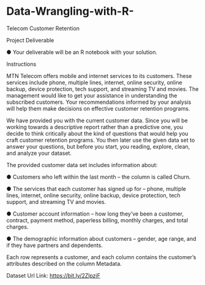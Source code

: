 # Data-Wrangling-with-R-

Telecom Customer Retention

Project Deliverable

● Your deliverable will be an R notebook with your solution.

Instructions

MTN Telecom offers mobile and internet services to its customers. These services
include phone, multiple lines, internet, online security, online backup, device protection,
tech support, and streaming TV and movies. The management would like to get your
assistance in understanding the subscribed customers. Your recommendations informed
by your analysis will help them make decisions on effective customer retention
programs.

We have provided you with the current customer data. Since you will be working towards
a descriptive report rather than a predictive one, you decide to think critically about the
kind of questions that would help you craft customer retention programs. You then later
use the given data set to answer your questions, but before you start, you reading,
explore, clean, and analyze your dataset.

The provided customer data set includes information about:

● Customers who left within the last month – the column is called Churn.

● The services that each customer has signed up for – phone, multiple lines,
internet, online security, online backup, device protection, tech support, and
streaming TV and movies.

● Customer account information – how long they’ve been a customer, contract,
payment method, paperless billing, monthly charges, and total charges.

● The demographic information about customers – gender, age range, and if they
have partners and dependents.

Each row represents a customer, and each column contains the customer’s attributes
described on the column Metadata.

Dataset Url Link: https://bit.ly/2ZlpzjF
